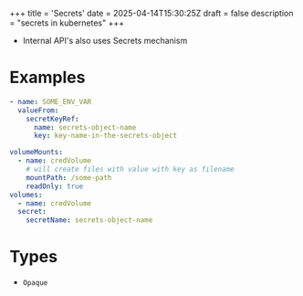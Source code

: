 +++
title = 'Secrets'
date = 2025-04-14T15:30:25Z
draft = false
description = "secrets in kubernetes"
+++

- Internal API's also uses Secrets mechanism

# Examples

```yaml
- name: SOME_ENV_VAR
  valueFrom:
    secretKeyRef:
      name: secrets-object-name
      key: key-name-in-the-secrets-object
```

```yaml
volumeMounts:
  - name: credVolume
    # will create files with value with key as filename
    mountPath: /some-path
    readOnly: true
volumes:
  - name: credVolume
  secret:
    secretName: secrets-object-name
```

# Types

- `Opaque`